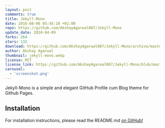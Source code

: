 ```yaml
---
layout: post
comments: true
title: Jekyll-Mono
date: 2016-08-06 05:45:10 +01:00
repo: https://github.com/AkshayAgarwal007/Jekyll-Mono
update_date: 2024-04-09
forks: 264
stars: 132
download: https://github.com/AkshayAgarwal007/Jekyll-Mono/archive/master.zip
author: Akshay Agarwal
thumbnail: jekyll-mono.webp
license: MIT
license_link: https://github.com/AkshayAgarwal007/Jekyll-Mono/blob/master/LICENSE.txt
carousel:
  - 'screenshot.png'
---
```


Jekyll-Mono is a simple and elegant GitHub Profile cum Blog theme for Github Pages.

## Installation

For installation instructions, please read the README.md [on GitHub!](https://github.com/AkshayAgarwal007/Jekyll-Mono)
